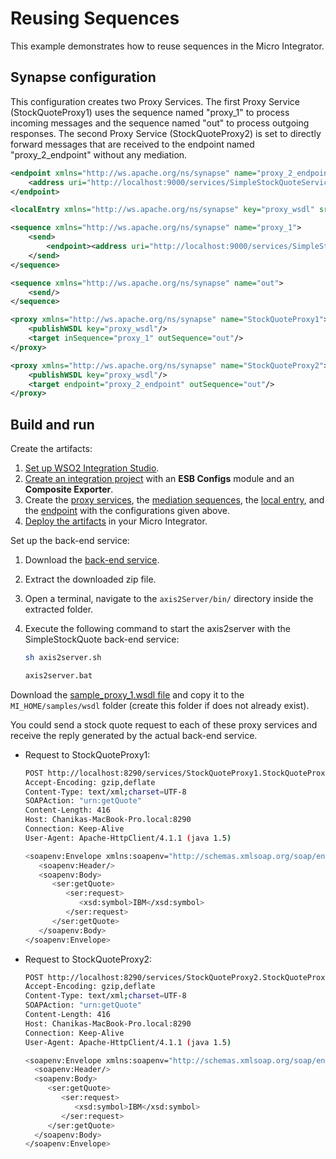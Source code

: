 # Reusing Sequences
This example demonstrates how to reuse sequences in the Micro Integrator.

## Synapse configuration

This configuration creates two Proxy Services. The first Proxy Service (StockQuoteProxy1) uses the sequence named "proxy_1" to process incoming messages and the sequence named "out" to process outgoing responses. The second Proxy Service (StockQuoteProxy2) is set to directly forward messages that are received to the endpoint named "proxy_2_endpoint" without any mediation.

```xml tab='Endpoint'
<endpoint xmlns="http://ws.apache.org/ns/synapse" name="proxy_2_endpoint">
    <address uri="http://localhost:9000/services/SimpleStockQuoteService"/>
</endpoint>
```

```xml tab='Local Entry'
<localEntry xmlns="http://ws.apache.org/ns/synapse" key="proxy_wsdl" src="file:samples/wsdl/sample_proxy_1.wsdl"/>
```

```xml tab='Sequence'
<sequence xmlns="http://ws.apache.org/ns/synapse" name="proxy_1">
    <send>
        <endpoint><address uri="http://localhost:9000/services/SimpleStockQuoteService"/></endpoint>
    </send>
</sequence>
```

```xml tab='Out Sequence'
<sequence xmlns="http://ws.apache.org/ns/synapse" name="out">
    <send/>
</sequence>
```

```xml tab='Proxy Service 1'
<proxy xmlns="http://ws.apache.org/ns/synapse" name="StockQuoteProxy1">
    <publishWSDL key="proxy_wsdl"/>
    <target inSequence="proxy_1" outSequence="out"/>
</proxy>
```

```xml tab='Proxy Service 2'
<proxy xmlns="http://ws.apache.org/ns/synapse" name="StockQuoteProxy2">
    <publishWSDL key="proxy_wsdl"/>
    <target endpoint="proxy_2_endpoint" outSequence="out"/>
</proxy>
```
## Build and run

Create the artifacts:

1. [Set up WSO2 Integration Studio]({{base_path}}/develop/installing-wso2-integration-studio).
2. [Create an integration project]({{base_path}}/develop/create-integration-project) with an <b>ESB Configs</b> module and an <b>Composite Exporter</b>.
3. Create the [proxy services]({{base_path}}/develop/creating-artifacts/creating-a-proxy-service), the [mediation sequences]({{base_path}}/develop/creating-artifacts/creating-reusable-sequences), the [local entry]({{base_path}}/develop/creating-artifacts/registry/creating-local-registry-entries), and the [endpoint]({{base_path}}/develop/creating-artifacts/creating-endpoints) with the configurations given above.
4. [Deploy the artifacts]({{base_path}}/develop/deploy-artifacts) in your Micro Integrator.

Set up the back-end service:

1. Download the [back-end service](https://github.com/wso2-docs/WSO2_EI/blob/master/Back-End-Service/axis2Server.zip).
2. Extract the downloaded zip file.
3. Open a terminal, navigate to the `axis2Server/bin/` directory inside the extracted folder.
4. Execute the following command to start the axis2server with the SimpleStockQuote back-end service:
   
      ```bash tab='On MacOS/Linux/CentOS'
      sh axis2server.sh
      ```
          
      ```bash tab='On Windows'
      axis2server.bat
      ```

Download the [sample_proxy_1.wsdl file](https://github.com/wso2-docs/WSO2_EI/blob/master/samples-protocol-switching/sample_proxy_1.wsdl) and copy it to the `MI_HOME/samples/wsdl` folder (create this folder if does not already exist).

You could send a stock quote request to each of these proxy services and receive the reply generated by the actual back-end service.

- Request to StockQuoteProxy1:

    ```bash
    POST http://localhost:8290/services/StockQuoteProxy1.StockQuoteProxy1HttpSoap11Endpoint HTTP/1.1
    Accept-Encoding: gzip,deflate
    Content-Type: text/xml;charset=UTF-8
    SOAPAction: "urn:getQuote"
    Content-Length: 416
    Host: Chanikas-MacBook-Pro.local:8290
    Connection: Keep-Alive
    User-Agent: Apache-HttpClient/4.1.1 (java 1.5)

    <soapenv:Envelope xmlns:soapenv="http://schemas.xmlsoap.org/soap/envelope/" xmlns:ser="http://services.samples" xmlns:xsd="http://services.samples/xsd">
       <soapenv:Header/>
       <soapenv:Body>
          <ser:getQuote>
             <ser:request>
                <xsd:symbol>IBM</xsd:symbol>
             </ser:request>
          </ser:getQuote>
       </soapenv:Body>
    </soapenv:Envelope>
    ```

- Request to StockQuoteProxy2:

    ```bash
    POST http://localhost:8290/services/StockQuoteProxy2.StockQuoteProxy2HttpSoap11Endpoint HTTP/1.1
    Accept-Encoding: gzip,deflate
    Content-Type: text/xml;charset=UTF-8
    SOAPAction: "urn:getQuote"
    Content-Length: 416
    Host: Chanikas-MacBook-Pro.local:8290
    Connection: Keep-Alive
    User-Agent: Apache-HttpClient/4.1.1 (java 1.5)

    <soapenv:Envelope xmlns:soapenv="http://schemas.xmlsoap.org/soap/envelope/" xmlns:ser="http://services.samples" xmlns:xsd="http://services.samples/xsd">
      <soapenv:Header/>
      <soapenv:Body>
         <ser:getQuote>
            <ser:request>
               <xsd:symbol>IBM</xsd:symbol>
            </ser:request>
         </ser:getQuote>
      </soapenv:Body>
    </soapenv:Envelope>
    ```